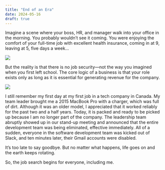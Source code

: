 ```yaml
---
title: "End of an Era"
date: 2024-05-16
draft: true
---
```


Imagine a scene where your boss, HR, and manager walk into your office in the morning. You probably wouldn’t see it coming. You were enjoying the comfort of your full-time job with excellent health insurance, coming in at 9, leaving at 5, five days a week...

![](https://hugo-mrcongliu.s3.ca-central-1.amazonaws.com/bd61c188-2011-edc8-0a8e-62daca09edc2.png)

But the reality is that there is no job security—not the way you imagined when you first left school. The core logic of a business is that your role exists only as long as it is essential for generating revenue for the company.

![](https://hugo-mrcongliu.s3.ca-central-1.amazonaws.com/5f715f3e-6a5b-950c-67bc-7a2c53049549.png)

I still remember my first day at my first job in a tech company in Canada. My team leader brought me a 2015 MacBook Pro with a charger, which was full of dirt. Although it was an older model, I appreciated that it worked reliably for the past two and a half years. Today, it is packed and ready to be picked up because I am no longer part of the company. The leadership team abruptly showed up in our stand-up meeting and announced that the entire development team was being eliminated, effective immediately. All of a sudden, everyone in the software development team was kicked out of Slack, and ten minutes later, their Gmail accounts were disabled.

It’s too late to say goodbye. But no matter what happens, life goes on and the earth keeps rotating.

So, the job search begins for everyone, including me.